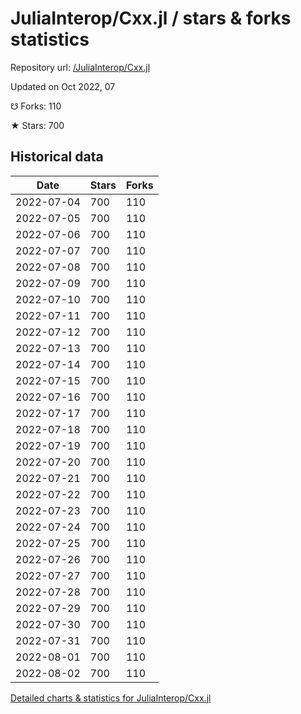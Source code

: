 # JuliaInterop/Cxx.jl / stars & forks statistics

Repository url: [/JuliaInterop/Cxx.jl](https://github.com/JuliaInterop/Cxx.jl)

Updated on Oct 2022, 07

☋ Forks: 110

★ Stars: 700

## Historical data
| Date | Stars | Forks |
|------|-------|-------|
| 2022-07-04 | 700 | 110 | 
| 2022-07-05 | 700 | 110 | 
| 2022-07-06 | 700 | 110 | 
| 2022-07-07 | 700 | 110 | 
| 2022-07-08 | 700 | 110 | 
| 2022-07-09 | 700 | 110 | 
| 2022-07-10 | 700 | 110 | 
| 2022-07-11 | 700 | 110 | 
| 2022-07-12 | 700 | 110 | 
| 2022-07-13 | 700 | 110 | 
| 2022-07-14 | 700 | 110 | 
| 2022-07-15 | 700 | 110 | 
| 2022-07-16 | 700 | 110 | 
| 2022-07-17 | 700 | 110 | 
| 2022-07-18 | 700 | 110 | 
| 2022-07-19 | 700 | 110 | 
| 2022-07-20 | 700 | 110 | 
| 2022-07-21 | 700 | 110 | 
| 2022-07-22 | 700 | 110 | 
| 2022-07-23 | 700 | 110 | 
| 2022-07-24 | 700 | 110 | 
| 2022-07-25 | 700 | 110 | 
| 2022-07-26 | 700 | 110 | 
| 2022-07-27 | 700 | 110 | 
| 2022-07-28 | 700 | 110 | 
| 2022-07-29 | 700 | 110 | 
| 2022-07-30 | 700 | 110 | 
| 2022-07-31 | 700 | 110 | 
| 2022-08-01 | 700 | 110 | 
| 2022-08-02 | 700 | 110 | 


[Detailed charts & statistics for JuliaInterop/Cxx.jl](https://reviewgithub.com/rep/JuliaInterop/Cxx.jl)
